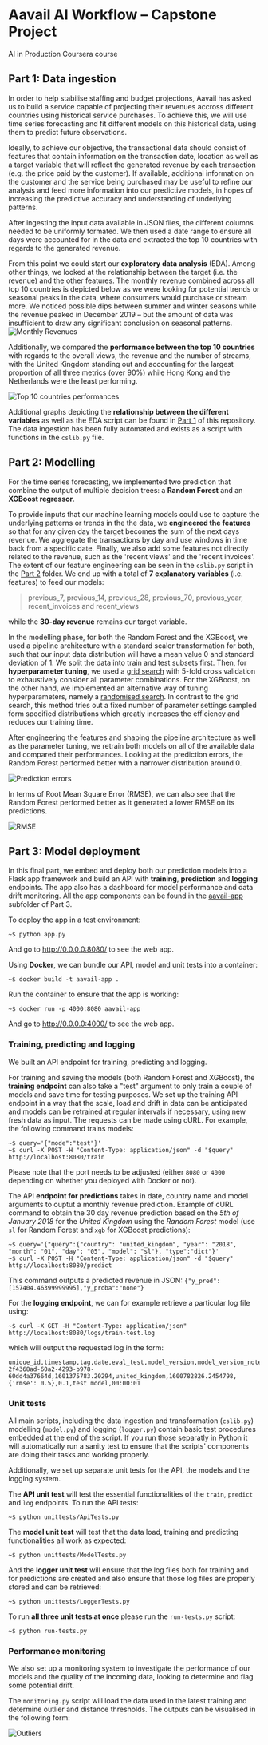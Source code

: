 # Aavail AI Workflow – Capstone Project
AI in Production Coursera course

## Part 1: Data ingestion
In order to help stabilise staffing and budget projections, Aavail has asked us to build a service capable of projecting their revenues accross different countries using historical service purchases. To achieve this, we will use time series forecasting and fit different models on this historical data, using them to predict future observations.

Ideally, to achieve our objective, the transactional data should consist of features that contain information on the transaction date, location as well as a target variable that will reflect the generated revenue by each transaction (e.g. the price paid by the customer). If available, additional information on the customer and the service being purchased may be useful to refine our analysis and feed more information into our predictive models, in hopes of increasing the predictive accuracy and understanding of underlying patterns.

After ingesting the input data available in JSON files, the different columns needed to be uniformly formated. We then used a date range to ensure all days were accounted for in the data and extracted the top 10 countries with regards to the generated revenue. 

From this point we could start our **exploratory data analysis** (EDA). Among other things, we looked at the relationship between the target (i.e. the revenue) and the other features. The monthly revenue combined across all top 10 countries is depicted below as we were looking for potential trends or seasonal peaks in the data, where consumers would purchase or stream more. We noticed possible dips between summer and winter seasons while the revenue peaked in December 2019 – but the amount of data was insufficient to draw any significant conclusion on seasonal patterns.
![Monthly Revenues](https://github.com/N-otna/aavail-ai-workflow-capstone/blob/master/Part%201/monthly_revenue_top10.png)

Additionally, we compared the **performance between the top 10 countries** with regards to the overall views, the revenue and the number of streams, with the United Kingdom standing out and accounting for the largest proportion of all three metrics (over 90%) while Hong Kong and the Netherlands were the least performing.

![Top 10 countries performances](https://github.com/N-otna/aavail-ai-workflow-capstone/blob/master/Part%201/top_countries_metrics.png)

Additional graphs depicting the **relationship between the different variables** as well as the EDA script can be found in [Part 1](https://github.com/N-otna/aavail-ai-workflow-capstone/tree/master/Part%201) of this repository. The data ingestion has been fully automated and exists as a script with functions in the `cslib.py` file.

## Part 2: Modelling
For the time series forecasting, we implemented two prediction that combine the output of multiple decision trees: a **Random Forest** and an **XGBoost regressor**. 

To provide inputs that our machine learning models could use to capture the underlying patterns or trends in the the data, we **engineered the features** so that for any given day the target becomes the sum of the next days revenue. We aggregate the transactions by day and use windows in time back from a specific date. Finally, we also add some features not directly related to the revenue, such as the 'recent views' and the 'recent invoices'. The extent of our feature engineering can be seen in the `cslib.py` script in the [Part 2](https://github.com/N-otna/aavail-ai-workflow-capstone/tree/master/Part%202) folder. We end up with a total of **7 explanatory variables** (i.e. features) to feed our models:
> previous_7, previous_14, previous_28, previous_70, previous_year, recent_invoices and recent_views

while the **30-day revenue** remains our target variable.

In the modelling phase, for both the Random Forest and the XGBoost, we used a pipeline architecture with a standard scaler transformation for both, such that our input data distribution will have a mean value 0 and standard deviation of 1. We split the data into train and test subsets first. Then, for **hyperparameter tuning**, we used a [grid search](https://scikit-learn.org/stable/modules/generated/sklearn.model_selection.GridSearchCV.html#sklearn.model_selection.GridSearchCV) with 5-fold cross validation to exhaustively consider all parameter combinations. For the XGBoost, on the other hand, we implemented an alternative way of tuning hyperparameters, namely a [randomised search](https://scikit-learn.org/stable/modules/generated/sklearn.model_selection.RandomizedSearchCV.html#sklearn.model_selection.RandomizedSearchCV). In contrast to the grid search, this method tries out a fixed number of parameter settings sampled form specified distributions which greatly increases the efficiency and reduces our training time.

After engineering the features and shaping the pipeline architecture as well as the parameter tuning, we retrain both models on all of the available data and compared their performances. Looking at the prediction errors, the Random Forest performed better with a narrower distribution around 0.

![Prediction errors](https://github.com/N-otna/aavail-ai-workflow-capstone/blob/master/Part%202/error_hist.png)

In terms of Root Mean Square Error (RMSE), we can also see that the Random Forest performed better as it generated a lower RMSE on its predictions.

![RMSE](https://github.com/N-otna/aavail-ai-workflow-capstone/blob/master/Part%202/rmse.png)

## Part 3: Model deployment
In this final part, we embed and deploy both our prediction models into a Flask app framework and build an API with **training**, **prediction** and **logging** endpoints. The app also has a dashboard for model performance and data drift monitoring. All the app components can be found in the [aavail-app](https://github.com/N-otna/aavail-ai-workflow-capstone/tree/master/Part%203/aavail-app) subfolder of Part 3.

To deploy the app in a test environment:
```
~$ python app.py
```
And go to http://0.0.0.0:8080/ to see the web app.

Using **Docker**, we can bundle our API, model and unit tests into a container:

```
~$ docker build -t aavail-app .
```

Run the container to ensure that the app is working:
```
~$ docker run -p 4000:8080 aavail-app
```
And go to http://0.0.0.0:4000/ to see the web app.

### Training, predicting and logging
We built an API endpoint for training, predicting and logging. 

For training and saving the models (both Random Forest and XGBoost), the **training endpoint** can also take a "test" argument to only train a couple of models and save time for testing purposes. We set up the training API endpoint in a way that the scale, load and drift in data can be anticipated and models can be retrained at regular intervals if necessary, using new fresh data as input. The requests can be made using cURL. For example, the following command trains models:

```
~$ query='{"mode":"test"}'
~$ curl -X POST -H "Content-Type: application/json" -d "$query" http://localhost:8080/train
```

Please note that the port needs to be adjusted (either `8080` or `4000` depending on whether you deployed with Docker or not).

The API **endpoint for predictions** takes in date, country name and model arguments to ouptut a monthly revenue prediction. Example of cURL command to obtain the 30 day revenue prediction based on the *5th of January 2018* for the *United Kingdom* using the *Random Forest* model (use `sl` for Random Forest and `xgb` for XGBoost predictions):

```
~$ query='{"query":{"country": "united_kingdom", "year": "2018", "month": "01", "day": "05", "model": "sl"}, "type":"dict"}'
~$ curl -X POST -H "Content-Type: application/json" -d "$query" http://localhost:8080/predict
```
This command outputs a predicted revenue in JSON: `{"y_pred":[157404.46399999995],"y_proba":"none"}`

For the **logging endpoint**, we can for example retrieve a particular log file using:
```
~$ curl -X GET -H "Content-Type: application/json" http://localhost:8080/logs/train-test.log
```
which will output the requested log in the form: 
```
unique_id,timestamp,tag,date,eval_test,model_version,model_version_note,runtime
2f4368ad-60a2-4293-b978-60dd4a37664d,1601375783.20294,united_kingdom,1600782826.2454798,{'rmse': 0.5},0.1,test model,00:00:01
```

### Unit tests
All main scripts, including the data ingestion and transformation (`cslib.py`) modelling (`model.py`) and logging (`logger.py`) contain basic test procedures embedded at the end of the script. If you run those separatly in Python it will automatically run a sanity test to ensure that the scripts' components are doing their tasks and working properly.

Additionally, we set up separate unit tests for the API, the models and the logging system.

The **API unit test** will test the essential functionalities of the `train`, `predict` and `log` endpoints. To run the API tests:
```
~$ python unittests/ApiTests.py
```

The **model unit test** will test that the data load, training and predicting functionalities all work as expected:
```
~$ python unittests/ModelTests.py
```

And the **logger unit test** will ensure that the log files both for training and for predictions are created and also ensure that those log files are properly stored and can be retrieved:
```
~$ python unittests/LoggerTests.py
```

To run **all three unit tests at once** please run the `run-tests.py` script:
```
~$ python run-tests.py
```

### Performance monitoring
We also set up a monitoring system to investigate the performance of our models and the quality of the incoming data, looking to determine and flag some potential drift. 

The `monitoring.py` script will load the data used in the latest training and determine outlier and distance thresholds. The outputs can be visualised in the following form:

![Outliers](https://github.com/N-otna/aavail-ai-workflow-capstone/blob/master/Part%203/monitoring_outliers.png)

